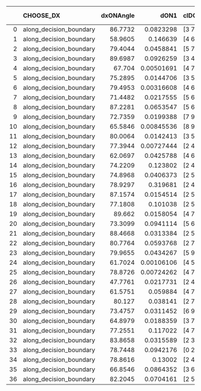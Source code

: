 |    | CHOOSE_DX               |   dxONAngle |       dON1 | cIDON1   |   dON_patch_1 |   nTON |        dON |   dxOFFAngle |      dOFF1 | cIDOFF1   |   dOFF_patch_1 |   nTOFF |       dOFF | SUCCESS   |   nExp |   dual_point_id |   subpoint_time_seconds |   total_execution_time |       logp |    dOFF/dON | Vote dOFF>dON   |
|---:|:------------------------|------------:|-----------:|:---------|--------------:|-------:|-----------:|-------------:|-----------:|:----------|---------------:|--------:|-----------:|:----------|-------:|----------------:|------------------------:|-----------------------:|-----------:|------------:|:----------------|
|  0 | along_decision_boundary |     86.7732 | 0.0823298  | [3 7]    |    0.0823298  |      1 | 0.0823298  |      89.2658 | 0.0639696  | [3 7]     |     0.0639696  |       1 | 0.0639696  | False     |      1 |               2 |                 1.53931 |                3.99771 |  0         |   0.776992  | False           |
|  1 | along_decision_boundary |     58.9605 | 0.146639   | [4 6]    |    0.146639   |      1 | 0.146639   |      60.8656 | 0.0633718  | [4 6]     |     0.0633718  |       1 | 0.0633718  | False     |      2 |               4 |                 2.19153 |                6.40874 | -0.5       |   0.432161  | False           |
|  2 | along_decision_boundary |     79.4044 | 0.0458841  | [5 7]    |    0.0458841  |      1 | 0.0458841  |      76.4256 | 0.0933143  | [5 7]     |     0.0933143  |       1 | 0.0933143  | True      |      3 |               6 |                 1.21646 |                7.80327 | -1         |   2.03369   | True            |
|  3 | along_decision_boundary |     89.6987 | 0.0926259  | [3 4]    |    0.0926259  |      1 | 0.0926259  |      89.723  | 0.00918519 | [3 4]     |     0.00918519 |       1 | 0.00918519 | False     |      4 |               7 |                 1.44829 |                9.36844 | -0.166667  |   0.0991645 | False           |
|  4 | along_decision_boundary |     67.704  | 0.00501691 | [4 7]    |    0.00501691 |      1 | 0.00501691 |      76.7523 | 0.00128314 | [4 7]     |     0.00128314 |       1 | 0.00128314 | False     |      5 |              13 |                 1.18444 |               11.1876  | -0.5       |   0.255763  | False           |
|  5 | along_decision_boundary |     75.2895 | 0.0144706  | [3 5]    |    0.0144706  |      1 | 0.0144706  |      83.6825 | 0.0663503  | [3 5]     |     0.0663503  |       1 | 0.0663503  | True      |      6 |              17 |                 1.24543 |               12.9404  | -0.9       |   4.58517   | True            |
|  6 | along_decision_boundary |     79.4953 | 0.00316608 | [4 6]    |    0.00316608 |      1 | 0.00316608 |      84.0401 | 0.0376432  | [4 6]     |     0.0376432  |       1 | 0.0376432  | True      |      7 |              18 |                 1.31186 |               14.3033  | -0.333333  |  11.8895    | True            |
|  7 | along_decision_boundary |     71.4482 | 0.0217555  | [5 6]    |    0.0217555  |      1 | 0.0217555  |      74.3447 | 0.0670675  | [5 6]     |     0.0670675  |       1 | 0.0670675  | True      |      8 |              19 |                 1.75183 |               16.0999  | -0.0714286 |   3.08278   | True            |
|  8 | along_decision_boundary |     87.2281 | 0.0653547  | [5 6]    |    0.0653547  |      1 | 0.0653547  |      88.2625 | 0.0299356  | [5 6]     |     0.0299356  |       1 | 0.0299356  | False     |      9 |              21 |                 1.1356  |               19.8164  | -0         |   0.458048  | False           |
|  9 | along_decision_boundary |     72.7359 | 0.0199388  | [7 9]    |    0.0199388  |      1 | 0.0199388  |      82.3947 | 0.0403604  | [7 9]     |     0.0403604  |       1 | 0.0403604  | True      |     10 |              22 |                 1.21682 |               21.0879  | -0.0555556 |   2.02421   | True            |
| 10 | along_decision_boundary |     65.5846 | 0.00845536 | [8 9]    |    0.00845536 |      1 | 0.00845536 |      73.1648 | 0.026439   | [8 9]     |     0.026439   |       1 | 0.026439   | True      |     11 |              25 |                 1.14952 |               24.193   | -0         |   3.12689   | True            |
| 11 | along_decision_boundary |     80.0064 | 0.0142413  | [3 5]    |    0.0142413  |      1 | 0.0142413  |      74.1763 | 0.361118   | [3 5]     |     0.361118   |       1 | 0.361118   | True      |     12 |              26 |                 3.24444 |               27.5563  | -0.0454545 |  25.3572    | True            |
| 12 | along_decision_boundary |     77.3944 | 0.00727444 | [2 4]    |    0.00727444 |      1 | 0.00727444 |      88.6841 | 0.00455346 | [2 4]     |     0.00455346 |       1 | 0.00455346 | False     |     13 |              28 |                 1.09582 |               28.9429  | -0.166667  |   0.625954  | False           |
| 13 | along_decision_boundary |     62.0697 | 0.0425788  | [4 6]    |    0.0425788  |      1 | 0.0425788  |      69.6075 | 0.0243657  | [4 6]     |     0.0243657  |       1 | 0.0243657  | False     |     14 |              29 |                 1.52365 |               30.5503  | -0.0384615 |   0.572251  | False           |
| 14 | along_decision_boundary |     74.2209 | 0.123802   | [2 4]    |    0.123802   |      1 | 0.123802   |      69.2823 | 0.00783584 | [2 4]     |     0.00783584 |       1 | 0.00783584 | False     |     15 |              30 |                 1.74864 |               32.3887  | -0         |   0.0632934 | False           |
| 15 | along_decision_boundary |     74.8968 | 0.0406373  | [2 5]    |    0.0406373  |      1 | 0.0406373  |      80.813  | 0.0862641  | [2 5]     |     0.0862641  |       1 | 0.0862641  | True      |     16 |              31 |                 1.67447 |               34.1121  | -0.0333333 |   2.12278   | True            |
| 16 | along_decision_boundary |     78.9297 | 0.319681   | [2 4]    |    0.319681   |      1 | 0.319681   |      84.0093 | 0.0167393  | [2 4]     |     0.0167393  |       1 | 0.0167393  | False     |     17 |              32 |                 1.55391 |               35.8019  | -0         |   0.0523625 | False           |
| 17 | along_decision_boundary |     87.1574 | 0.0154514  | [2 5]    |    0.0154514  |      1 | 0.0154514  |      87.657  | 0.061349   | [2 5]     |     0.061349   |       1 | 0.061349   | True      |     18 |              33 |                 1.95507 |               37.8242  | -0.0294118 |   3.97044   | True            |
| 18 | along_decision_boundary |     77.1808 | 0.101038   | [2 5]    |    0.101038   |      1 | 0.101038   |      81.7057 | 0.00791551 | [2 5]     |     0.00791551 |       1 | 0.00791551 | False     |     19 |              34 |                 1.54273 |               39.4449  | -0         |   0.0783418 | False           |
| 19 | along_decision_boundary |     89.662  | 0.0158054  | [4 7]    |    0.0158054  |      1 | 0.0158054  |      84.8734 | 0.193944   | [4 7]     |     0.193944   |       1 | 0.193944   | True      |     20 |              36 |                 1.03115 |               40.6191  | -0.0263158 |  12.2707    | True            |
| 20 | along_decision_boundary |     73.3099 | 0.0941114  | [5 6]    |    0.0941114  |      1 | 0.0941114  |      83.9082 | 0.0619804  | [5 6]     |     0.0619804  |       1 | 0.0619804  | False     |     21 |              37 |                 1.37226 |               42.1049  | -0         |   0.658585  | False           |
| 21 | along_decision_boundary |     88.4668 | 0.0313384  | [2 5]    |    0.0313384  |      1 | 0.0313384  |      84.925  | 0.0404734  | [2 5]     |     0.0404734  |       1 | 0.0404734  | True      |     22 |              42 |                 1.75426 |               44.5414  | -0.0238095 |   1.2915    | True            |
| 22 | along_decision_boundary |     80.7764 | 0.0593768  | [2 7]    |    0.0593768  |      1 | 0.0593768  |      79.4608 | 0.223236   | [2 7]     |     0.223236   |       1 | 0.223236   | True      |     23 |              45 |                 2.18561 |               47.0516  | -0         |   3.75965   | True            |
| 23 | along_decision_boundary |     79.9655 | 0.0434267  | [5 9]    |    0.0434267  |      1 | 0.0434267  |      83.1059 | 0.103739   | [5 9]     |     0.103739   |       1 | 0.103739   | True      |     24 |              46 |                 1.0781  |               48.2044  | -0.0217391 |   2.38882   | True            |
| 24 | along_decision_boundary |     61.7024 | 0.00106106 | [4 5]    |    0.00106106 |      1 | 0.00106106 |      67.83   | 0.239195   | [4 5]     |     0.239195   |       1 | 0.239195   | True      |     25 |              48 |                 2.19899 |               50.551   | -0.0833333 | 225.431     | True            |
| 25 | along_decision_boundary |     78.8726 | 0.00724262 | [4 7]    |    0.00724262 |      1 | 0.00724262 |      87.5782 | 0.0268933  | [4 7]     |     0.0268933  |       1 | 0.0268933  | True      |     26 |              49 |                 1.18337 |               51.7814  | -0.18      |   3.7132    | True            |
| 26 | along_decision_boundary |     47.7761 | 0.0217731  | [2 4]    |    0.0217731  |      1 | 0.0217731  |      62.9051 | 0.0984775  | [2 4]     |     0.0984775  |       1 | 0.0984775  | True      |     27 |              51 |                 1.45285 |               53.5303  | -0.307692  |   4.52291   | True            |
| 27 | along_decision_boundary |     61.5751 | 0.059884   | [4 7]    |    0.059884   |      1 | 0.059884   |      69.9234 | 0.0181996  | [4 7]     |     0.0181996  |       1 | 0.0181996  | False     |     28 |              53 |                 1.57538 |               55.367   | -0.462963  |   0.303914  | False           |
| 28 | along_decision_boundary |     80.127  | 0.038141   | [2 7]    |    0.038141   |      1 | 0.038141   |      89.6247 | 0.0302748  | [2 7]     |     0.0302748  |       1 | 0.0302748  | False     |     29 |              56 |                 1.37257 |               59.6792  | -0.285714  |   0.793761  | False           |
| 29 | along_decision_boundary |     73.4757 | 0.0311452  | [6 9]    |    0.0311452  |      1 | 0.0311452  |      80.1202 | 0.047715   | [6 9]     |     0.047715   |       1 | 0.047715   | True      |     30 |              57 |                 1.16479 |               61.0213  | -0.155172  |   1.53202   | True            |
| 30 | along_decision_boundary |     64.8979 | 0.0188359  | [3 7]    |    0.0188359  |      1 | 0.0188359  |      62.1655 | 0.025371   | [3 7]     |     0.025371   |       1 | 0.025371   | True      |     31 |              58 |                 1.81613 |               62.9151  | -0.266667  |   1.34695   | True            |
| 31 | along_decision_boundary |     77.2551 | 0.117022   | [4 7]    |    0.117022   |      1 | 0.117022   |      79.1627 | 0.0453989  | [4 7]     |     0.0453989  |       1 | 0.0453989  | False     |     32 |              60 |                 1.76742 |               64.94    | -0.403226  |   0.387952  | False           |
| 32 | along_decision_boundary |     83.8658 | 0.0315589  | [2 3]    |    0.0315589  |      1 | 0.0315589  |      89.6721 | 0.00938991 | [2 3]     |     0.00938991 |       1 | 0.00938991 | False     |     33 |              63 |                 1.86742 |               67.1677  | -0.25      |   0.297536  | False           |
| 33 | along_decision_boundary |     78.7448 | 0.0942176  | [0 2]    |    0.0942176  |      1 | 0.0942176  |      85.8946 | 0.264837   | [1 2]     |     0.264837   |       1 | 0.264837   | True      |     34 |              64 |                 3.06247 |               70.3548  | -0.136364  |   2.81091   | True            |
| 34 | along_decision_boundary |     78.8616 | 0.13002    | [2 4]    |    0.13002    |      1 | 0.13002    |      76.1175 | 0.113727   | [2 4]     |     0.113727   |       1 | 0.113727   | False     |     35 |              65 |                 2.2058  |               72.6184  | -0.235294  |   0.87469   | False           |
| 35 | along_decision_boundary |     66.8546 | 0.0864352  | [3 6]    |    0.0864352  |      1 | 0.0864352  |      67.4678 | 0.052842   | [3 6]     |     0.052842   |       1 | 0.052842   | False     |     36 |              66 |                 1.70916 |               74.3696  | -0.128571  |   0.611348  | False           |
| 36 | along_decision_boundary |     82.2045 | 0.0704161  | [2 5]    |    0.0704161  |      1 | 0.0704161  |      83.5819 | 0.132707   | [2 5]     |     0.132707   |       1 | 0.132707   | True      |     37 |              68 |                 1.32584 |               75.8642  | -0.0555556 |   1.88461   | True            |